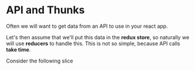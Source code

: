 # API and Thunks

Often we will want to get data from an API to use in your react app.

Let's then assume that we'll put this data in the **redux store**, so naturally we will use **reducers** to handle this. This is not so simple, because API calls **take time**.

Consider the following slice

```

```
